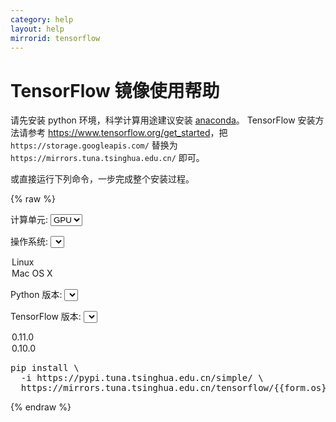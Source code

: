 ```yaml
---
category: help
layout: help
mirrorid: tensorflow
---
```


# TensorFlow 镜像使用帮助

请先安装 python 环境，科学计算用途建议安装 [anaconda](/help/anaconda/)。
TensorFlow 安装方法请参考 <https://www.tensorflow.org/get_started>，把 `https://storage.googleapis.com/` 替换为 `https://mirrors.tuna.tsinghua.edu.cn/`
即可。

或直接运行下列命令，一步完成整个安装过程。


{% raw %}
<div id="content-form">
<form class="form-inline">
<div class="form-group">
<label>计算单元: </label>
<select v-model="form.xpu" class="form-control">
<option value="gpu">GPU</option>
<option value="cpu">CPU</option>
</select>

<label>操作系统: </label>
<select v-model="form.os" class="form-control">
<option value="linux">Linux</option>
<option value="mac">Mac OS X</option>
</select>

<label>Python 版本: </label>
<select v-model="form.python" class="form-control">
<template v-if="form.os === 'linux'">
<option value="35">3.5</option>
<option value="34">3.4</option>
<option value="27">2.7</option>
</template>
<template v-if="form.os == 'mac'">
<option value="3">3</option>
<option value="2">2</option>
</template>
</select>

<label>TensorFlow 版本: </label>
<select v-model="form.tfver" class="form-control">
<option value="0.11.0">0.11.0</option>
<option value="0.10.0">0.10.0</option>
</select>

</div>
</form>
<p></p>
<pre>
pip install \
  -i https://pypi.tuna.tsinghua.edu.cn/simple/ \
  https://mirrors.tuna.tsinghua.edu.cn/tensorflow/{{form.os}}/{{form.xpu}}/tensorflow-{{form.tfver}}-{{pytag}}.whl
</pre>
</div>

<script>
var vue = new Vue({
	el: "#content-form",
	data: {
		form: {
			xpu: "gpu",
			os: "linux",
			python: "35",
			tfver: "0.11.0"
		}
	},
	computed: {
		pytag: function() {
			if (this.form.os === "linux") {
				if (this.form.python === "27") {
					return "cp" + this.form.python + "-none-linux_x86_64";
				} 
				return "cp" + this.form.python + "-cp"+this.form.python+"m-linux_x86_64";
			} else if (this.form.os === "mac") {
				return "py" + this.form.python + "-none-any";
			}
		}
	},
	watch: {
		"form.os": function (newOS) {
			if (newOS === "linux") {
				this.form.python = "35";
			} else if (newOS === "mac") {
				this.form.python = "3";
			}
		}
	}
});
</script>
{% endraw %}
